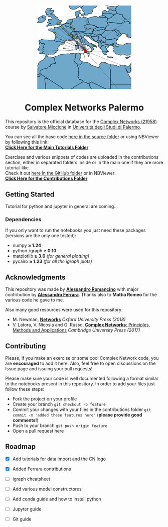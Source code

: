 <p align="center">
  <img src="images/cnpa_logo.png" width=300/>
  <h1 align="center">Complex Networks Palermo</h1>
</p>

This repository is the official database for the [Complex Networks (21958)](https://www.unipa.it/persone/docenti/m/salvatore.micciche/?pagina=insegnamento&idInsegnamento=155641&idCattedra=149802) course by [Salvatore Miccichè](https://www.unipa.it/persone/docenti/m/salvatore.micciche/) in [Università degli Studi di Palermo](https://www.unipa.it/).

You can see all the base code [here in the source folder](source/) or using NBViewer by following this link: \
[**Click Here for the Main Tutorials Folder**](https://nbviewer.org/github/CNPalermo/complex-networks-palermo/tree/main/source)

Exercises and various snippets of codes are uploaded in the contributions section, either in separated folders inside or in the main one if they are more tutorial-like. \
Check it out [here in the GitHub folder](source/) or in NBViewer: \
[**Click Here for the Contributions Folder**](https://nbviewer.org/github/CNPalermo/complex-networks-palermo/tree/main/contributions)

## Getting Started

Tutorial for python and jupyter in general are coming...

### Dependencies

If you only want to run the notebooks you just need these packages (versions are the only one tested):
- numpy **≥ 1.24**
- python-igraph **≥ 0.10**
- matplotlib **≥ 3.6** _(for general plotting)_
- pycairo **≥ 1.23** _(for all the igraph plots)_

## Acknowledgments

This repository was made by [**Alessandro Romancino**](https://github.com/alex180500) with major contribution by [**Alessandro Ferrara**](https://github.com/Pherrara). Thanks also to **Mattia Romeo** for the various code he gave to me.

Also many good resources were used for this repository:
- M. Newman, [**Networks**](https://doi.org/10.1093/oso/9780198805090.001.0001) _Oxford University Press (2018)_
- V. Latora, V. Nicosia and G. Russo, [**Complex Networks**: Principles, Methods and Applications](https://doi.org/10.1017/9781316216002) _Cambridge University Press (2017)_

## Contributing

Please, if you make an exercise or some cool Complex Network code, you are **encouraged** to add it here. Also, feel free to open discussions on the Issue page and issuing your pull requests!

Please make sure your code is well documented following a format similar to the notebooks present in this repository. In order to add your files just follow these steps:

- Fork the project on your profile
- Create your branch `git checkout -b feature`
- Commit your changes with your files in the contributions folder `git commit -m 'added these features here'` (**please provide good comments!**)
- Push to your branch `git push origin feature`
- Open a pull request here

## Roadmap

- [x] Add tutorials for data import and the CN logo
- [x] Added Ferrara contributions
- [ ] igraph cheatsheet
- [ ] Add various model constructores
- [ ] Add conda guide and how to install python
- [ ] Jupyter guide
- [ ] Git guide





